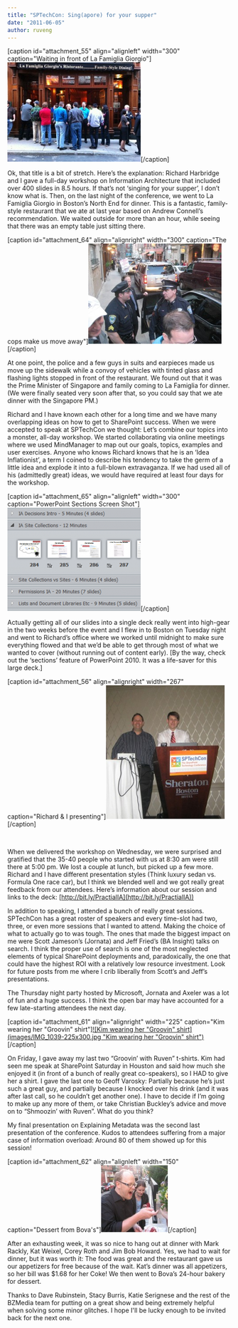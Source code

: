 ```yaml
---
title: "SPTechCon: Sing(apore) for your supper"
date: "2011-06-05"
author: ruveng
---
```


\[caption id="attachment\_55" align="alignleft" width="300" caption="Waiting in front of La Famiglia Giorgio"\][![](images/251609_10150269175006282_730516281_9392098_5917292_n-300x223.jpg "Waiting in front of La Famiglia Giorgio")](http://spinsiders.com/ruveng/files/2011/06/251609_10150269175006282_730516281_9392098_5917292_n.jpg)\[/caption\]

Ok, that title is a bit of stretch. Here’s the explanation: Richard Harbridge and I gave a full-day workshop on Information Architecture that included over 400 slides in 8.5 hours. If that’s not ‘singing for your supper’, I don’t know what is. Then, on the last night of the conference, we went to La Famiglia Giorgio in Boston’s North End for dinner. This is a fantastic, family-style restaurant that we ate at last year based on Andrew Connell’s recommendation. We waited outside for more than an hour, while seeing that there was an empty table just sitting there.

\[caption id="attachment\_64" align="alignright" width="300" caption="The cops make us move away"\][![The cops make us move away](images/IMG_1068-300x225.jpg "The cops make us move away")](http://spinsiders.com/ruveng/files/2011/06/IMG_1068.jpg)\[/caption\]

At one point, the police and a few guys in suits and earpieces made us move up the sidewalk while a convoy of vehicles with tinted glass and flashing lights stopped in front of the restaurant. We found out that it was the Prime Minister of Singapore and family coming to La Famiglia for dinner. (We were finally seated very soon after that, so you could say that we ate dinner with the Singapore PM.)

Richard and I have known each other for a long time and we have many overlapping ideas on how to get to SharePoint success. When we were accepted to speak at SPTechCon we thought: Let’s combine our topics into a monster, all-day workshop. We started collaborating via online meetings where we used MindManager to map out our goals, topics, examples and user exercises. Anyone who knows Richard knows that he is an ‘Idea Inflationist’, a term I coined to describe his tendency to take the germ of a little idea and explode it into a full-blown extravaganza. If we had used all of his (admittedly great) ideas, we would have required at least four days for the workshop.

\[caption id="attachment\_65" align="alignleft" width="300" caption="PowerPoint Sections Screen Shot"\][![Grouping using sections allowed us to manage this large deck](images/Sections-Screen-Shot-300x232.png "PowerPoint Sections Screen Shot")](http://spinsiders.com/ruveng/files/2011/06/Sections-Screen-Shot.png)\[/caption\]

Actually getting all of our slides into a single deck really went into high-gear in the two weeks before the event and I flew in to Boston on Tuesday night and went to Richard’s office where we worked until midnight to make sure everything flowed and that we’d be able to get through most of what we wanted to cover (without running out of content early). \[By the way, check out the ‘sections’ feature of PowerPoint 2010. It was a life-saver for this large deck.\]

\[caption id="attachment\_56" align="alignright" width="267" caption="Richard & I presenting"\][![Richard & I presenting](images/IMG_1008-267x300.jpg "Richard & I presenting")](http://spinsiders.com/ruveng/files/2011/06/IMG_1008.jpg)\[/caption\]

 

When we delivered the workshop on Wednesday, we were surprised and gratified that the 35-40 people who started with us at 8:30 am were still there at 5:00 pm. We lost a couple at lunch, but picked up a few more. Richard and I have different presentation styles (Think luxury sedan vs. Formula One race car), but I think we blended well and we got really great feedback from our attendees. Here’s information about our session and links to the deck: [http://bit.ly/PractialIA](http://bit.ly/PractialIA))

In addition to speaking, I attended a bunch of really great sessions. SPTechCon has a great roster of speakers and every time-slot had two, three, or even more sessions that I wanted to attend. Making the choice of what to actually go to was tough. The ones that made the biggest impact on me were Scott Jameson’s (Jornata) and Jeff Fried’s (BA Insight) talks on search. I think the proper use of search is one of the most neglected elements of typical SharePoint deployments and, paradoxically, the one that could have the highest ROI with a relatively low resource investment. Look for future posts from me where I crib liberally from Scott’s and Jeff’s presentations.

The Thursday night party hosted by Microsoft, Jornata and Axeler was a lot of fun and a huge success. I think the open bar may have accounted for a few late-starting attendees the next day.

\[caption id="attachment\_61" align="alignright" width="225" caption="Kim wearing her "Groovin" shirt"\][![Kim wearing her "Groovin" shirt](images/IMG_1039-225x300.jpg "Kim wearing her "Groovin" shirt")](http://spinsiders.com/ruveng/files/2011/06/IMG_1039.jpg)\[/caption\]

On Friday, I gave away my last two “Groovin’ with Ruven” t-shirts. Kim had seen me speak at SharePoint Saturday in Houston and said how much she enjoyed it (in front of a bunch of really great co-speakers), so I HAD to give her a shirt. I gave the last one to Geoff Varosky: Partially because he’s just such a great guy, and partially because I knocked over his drink (and it was after last call, so he couldn’t get another one). I have to decide if I’m going to make up any more of them, or take Christian Buckley’s advice and move on to “Shmoozin’ with Ruven”. What do you think?

My final presentation on Explaining Metadata was the second last presentation of the conference. Kudos to attendees suffering from a major case of information overload: Around 80 of them showed up for this session!

\[caption id="attachment\_62" align="alignleft" width="150" caption="Dessert from Bova's"\][![Dessert from Bova's](images/IMG_1049-150x150.jpg "Dessert from Bova's")](http://spinsiders.com/ruveng/files/2011/06/IMG_1049.jpg)\[/caption\]

After an exhausting week, it was so nice to hang out at dinner with Mark Rackly, Kat Weixel, Corey Roth and Jim Bob Howard. Yes, we had to wait for dinner, but it was worth it: The food was great and the restaurant gave us our appetizers for free because of the wait. Kat’s dinner was all appetizers, so her bill was $1.68 for her Coke! We then went to Bova’s 24-hour bakery for dessert.

Thanks to Dave Rubinstein, Stacy Burris, Katie Serignese and the rest of the BZMedia team for putting on a great show and being extremely helpful when solving some minor glitches. I hope I'll be lucky enough to be invited back for the next one.

